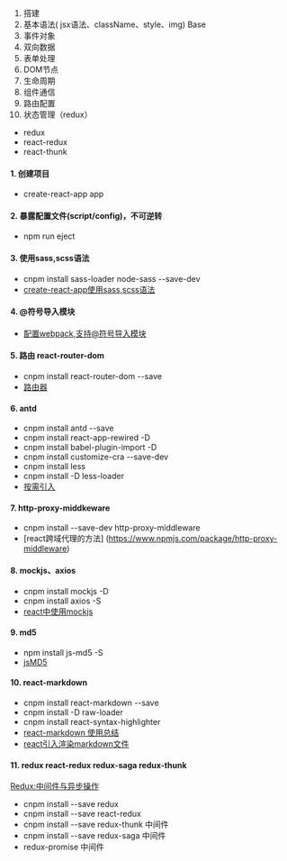 
01. 搭建
02. 基本语法( jsx语法、className、style、img)  Base
03. 事件对象
04. 双向数据
05. 表单处理
06. DOM节点
07. 生命周期
08. 组件通信
09. 路由配置
10. 状态管理（redux）
  - redux
  - react-redux
  - react-thunk 


#### 1. 创建项目
  - create-react-app app

#### 2. 暴露配置文件(script/config)，不可逆转
  - npm run eject 

#### 3. 使用sass,scss语法
  - cnpm install sass-loader node-sass --save-dev
  - [create-react-app使用sass,scss语法](https://blog.csdn.net/hahahhahahahha123456/article/details/102707997)

#### 4. @符号导入模块
  - [配置webpack,支持@符号导入模块](https://blog.csdn.net/Tyro_java/article/details/80151369)

#### 5. 路由 react-router-dom
  - cnpm install react-router-dom --save
  - [路由器](https://juejin.im/post/5e6e2ff46fb9a07ccd51a30b#heading-3)

#### 6. antd
  + cnpm install antd --save
  + cnpm install react-app-rewired -D
  + cnpm install babel-plugin-import -D
  + cnpm install customize-cra --save-dev
  + cnpm install less
  + cnpm install -D less-loader
  + [按需引入](https://blog.csdn.net/zoepriselife316/article/details/89711062)

#### 7. http-proxy-middkeware
  - cnpm install --save-dev http-proxy-middleware
  - [react跨域代理的方法] (https://www.npmjs.com/package/http-proxy-middleware)

#### 8. mockjs、axios
  - cnpm install mockjs -D
  - cnpm install axios -S
  - [react中使用mockjs](https://blog.csdn.net/xiamocsdn/article/details/100827950)

#### 9. md5
  - npm install js-md5 -S
  - [jsMD5](https://www.npmjs.com/package/js-md5)

#### 10. react-markdown
  - cnpm install react-markdown --save
  - cnpm install -D raw-loader
  - cnpm install react-syntax-highlighter
  - [react-markdown 使用总结](https://segmentfault.com/a/1190000020294373#item-3)
  - [react引入渲染markdown文件](https://blog.csdn.net/M_Eve/article/details/105614726)

#### 11. redux react-redux redux-saga redux-thunk
[Redux:中间件与异步操作](http://www.ruanyifeng.com/blog/2016/09/redux_tutorial_part_two_async_operations.html)
  - cnpm install --save redux
  - cnpm install --save react-redux
  - cnpm install --save redux-thunk  中间件
  - cnpm install --save redux-saga  中间件
  - redux-promise 中间件
  


  